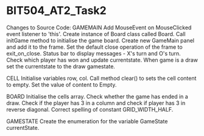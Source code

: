 # BIT504_AT2_Task2
Changes to Source Code:
GAMEMAIN
Add MouseEvent on MouseClicked event listener to 'this'.
Create instance of Board class called Board.
Call initGame method to initialise the game board.
Create new GameMain panel and add it to the frame.
Set the default close operation of the frame to exit_on_close.
Status bar to display messages - X's turn and O's turn.
Check which player has won and update currentstate.
When game is a draw set the currentstate to the draw gamestate.

CELL
Initialise variables row, col.
Call method clear() to sets the cell content to empty.
Set the value of content to Empty.

BOARD
Initialise the cells array.
Check whether the game has ended in a draw.
Check if the player has 3 in a column and check if player has 3 in reverse diagonal.
Correct spelling of constant GRID_WIDTH_HALF.

GAMESTATE
Create the enumeration for the variable GameState currentState.
